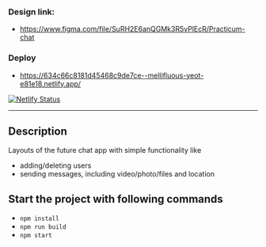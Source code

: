 ### Design link: 
- https://www.figma.com/file/SuRH2E6anQGMk3R5vPlEcR/Practicum-chat

### Deploy
- https://634c66c8181d45468c9de7ce--mellifluous-yeot-e81e18.netlify.app/

[![Netlify Status](https://api.netlify.com/api/v1/badges/36568278-6f65-40db-947d-5e88c33b67a6/deploy-status)](https://app.netlify.com/sites/mellifluous-yeot-e81e18/deploys)

---

## Description

Layouts of the future chat app with simple functionality like 
- adding/deleting users
- sending messages, including video/photo/files and location

## Start the project with following commands

- `npm install`
- `npm run build`
- `npm start`
